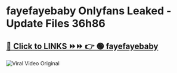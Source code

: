 
 # fayefayebaby Onlyfans Leaked - Update Files 36h86

## <h2><a href="https://clipsfans.com/fayefayebaby&ref=git">🔗 Click to LINKS ⏩⏩ 👉 🟢 fayefayebaby </a></h2>

<a href="https://clipsfans.com/fayefayebaby&ref=git" rel="nofollow" data-target="animated-image.originalLink"><img src="https://i.ibb.co.com/xMMVF88/686577567.gif" alt="Viral Video Original" style="max-width: 100%; display: inline-block;" data-target="animated-image.originalImage"></a>

